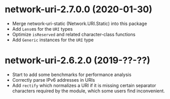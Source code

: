 # network-uri-2.7.0.0 (2020-01-30)
* Merge network-uri-static (Network.URI.Static) into this package
* Add `Lens`es for the `URI` types
* Optimize `isReserved` and related character-class functions
* Add `Generic` instances for the `URI` type

# network-uri-2.6.2.0 (2019-??-??)
* Start to add some benchmarks for performance analysis
* Correctly parse IPv6 addresses in URIs
* Add `rectify` which normalizes a URI if it is missing certain
  separator characters required by the module, which some users find
  inconvenient.

